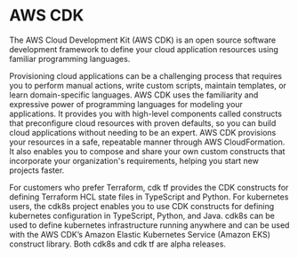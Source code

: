 # AWS CDK

The AWS Cloud Development Kit (AWS CDK) is an open source software development framework to define your cloud application resources using familiar programming languages.

Provisioning cloud applications can be a challenging process that requires you to perform manual actions, write custom scripts, maintain templates, or learn domain-specific languages. AWS CDK uses the familiarity and expressive power of programming languages for modeling your applications. It provides you with high-level components called constructs that preconfigure cloud resources with proven defaults, so you can build cloud applications without needing to be an expert. AWS CDK provisions your resources in a safe, repeatable manner through AWS CloudFormation. It also enables you to compose and share your own custom constructs that incorporate your organization's requirements, helping you start new projects faster.

For customers who prefer Terraform, cdk tf provides the CDK constructs for defining Terraform HCL state files in TypeScript and Python. For kubernetes users, the cdk8s project enables you to use CDK constructs for defining kubernetes configuration in TypeScript, Python, and Java. cdk8s can be used to define kubernetes infrastructure running anywhere and can be used with the AWS CDK’s Amazon Elastic Kubernetes Service (Amazon EKS) construct library. Both cdk8s and cdk tf are alpha releases.